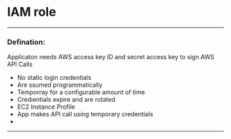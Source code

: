 # IAM role


---
### Defination:
Applicaton needs AWS access key ID and secret access key to sign AWS API Calls

- No static login credentials
- Are ssumed programmatically
- Temporray for a configurable amount of time
- Credientials expire and are rotated
- EC2 Instance Profile
- App makes API call using temporary credentials 
- 


---
